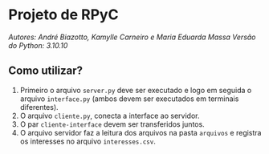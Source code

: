 # Projeto de RPyC
_Autores: André Biazotto, Kamylle Carneiro e Maria Eduarda Massa_
_Versão do Python: 3.10.10_

## Como utilizar?
1. Primeiro o arquivo ```server.py``` deve ser executado e logo em seguida o arquivo ```interface.py``` (ambos devem ser executados em terminais diferentes).
2. O arquivo ```cliente.py```, conecta a interface ao servidor.
3. O par ```cliente-interface``` devem ser transferidos juntos.
4. O arquivo servidor faz a leitura dos arquivos na pasta ```arquivos``` e registra os interesses no arquivo ```interesses.csv```.
